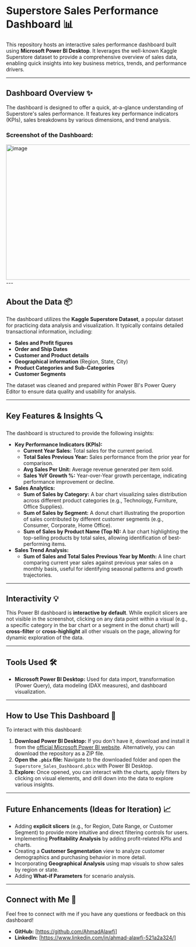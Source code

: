 # Superstore Sales Performance Dashboard 📊

This repository hosts an interactive sales performance dashboard built using **Microsoft Power BI Desktop**. It leverages the well-known Kaggle Superstore dataset to provide a comprehensive overview of sales data, enabling quick insights into key business metrics, trends, and performance drivers.

---

## Dashboard Overview ✨

The dashboard is designed to offer a quick, at-a-glance understanding of Superstore's sales performance. It features key performance indicators (KPIs), sales breakdowns by various dimensions, and trend analysis.

### Screenshot of the Dashboard:

<img width="653" height="370" alt="image" src="https://github.com/user-attachments/assets/cc72ee5f-a09e-4467-866e-730873c803b7" />
---


## About the Data 📦

The dashboard utilizes the **Kaggle Superstore Dataset**, a popular dataset for practicing data analysis and visualization. It typically contains detailed transactional information, including:

* **Sales and Profit figures**
* **Order and Ship Dates**
* **Customer and Product details**
* **Geographical information** (Region, State, City)
* **Product Categories and Sub-Categories**
* **Customer Segments**

The dataset was cleaned and prepared within Power BI's Power Query Editor to ensure data quality and usability for analysis.

---

## Key Features & Insights 🔍

The dashboard is structured to provide the following insights:

* **Key Performance Indicators (KPIs):**
    * **Current Year Sales:** Total sales for the current period.
    * **Total Sales Previous Year:** Sales performance from the prior year for comparison.
    * **Avg Sales Per Unit:** Average revenue generated per item sold.
    * **Sales YoY Growth %:** Year-over-Year growth percentage, indicating performance improvement or decline.
* **Sales Analytics:**
    * **Sum of Sales by Category:** A bar chart visualizing sales distribution across different product categories (e.g., Technology, Furniture, Office Supplies).
    * **Sum of Sales by Segment:** A donut chart illustrating the proportion of sales contributed by different customer segments (e.g., Consumer, Corporate, Home Office).
    * **Sum of Sales by Product Name (Top N):** A bar chart highlighting the top-selling products by total sales, allowing identification of best-performing items.
* **Sales Trend Analysis:**
    * **Sum of Sales and Total Sales Previous Year by Month:** A line chart comparing current year sales against previous year sales on a monthly basis, useful for identifying seasonal patterns and growth trajectories.

---

## Interactivity 💡

This Power BI dashboard is **interactive by default**. While explicit slicers are not visible in the screenshot, clicking on any data point within a visual (e.g., a specific category in the bar chart or a segment in the donut chart) will **cross-filter** or **cross-highlight** all other visuals on the page, allowing for dynamic exploration of the data.

---

## Tools Used 🛠️

* **Microsoft Power BI Desktop:** Used for data import, transformation (Power Query), data modeling (DAX measures), and dashboard visualization.

---

## How to Use This Dashboard 🚀

To interact with this dashboard:

1.  **Download Power BI Desktop:** If you don't have it, download and install it from the [official Microsoft Power BI website](https://powerbi.microsoft.com/desktop/).
    Alternatively, you can download the repository as a ZIP file.
2.  **Open the `.pbix` file:** Navigate to the downloaded folder and open the `Superstore_Sales_Dashboard.pbix` with Power BI Desktop.
3.  **Explore:** Once opened, you can interact with the charts, apply filters by clicking on visual elements, and drill down into the data to explore various insights.

---

## Future Enhancements (Ideas for Iteration) 📈

* Adding **explicit slicers** (e.g., for Region, Date Range, or Customer Segment) to provide more intuitive and direct filtering controls for users.
* Implementing **Profitability Analysis** by adding profit-related KPIs and charts.
* Creating a **Customer Segmentation** view to analyze customer demographics and purchasing behavior in more detail.
* Incorporating **Geographical Analysis** using map visuals to show sales by region or state.
* Adding **What-if Parameters** for scenario analysis.

---

## Connect with Me 👋

Feel free to connect with me if you have any questions or feedback on this dashboard!

* **GitHub:** [https://github.com/AhmadAlawfi]
* **LinkedIn:** [https://www.linkedin.com/in/ahmad-alawfi-521a2a324/]

